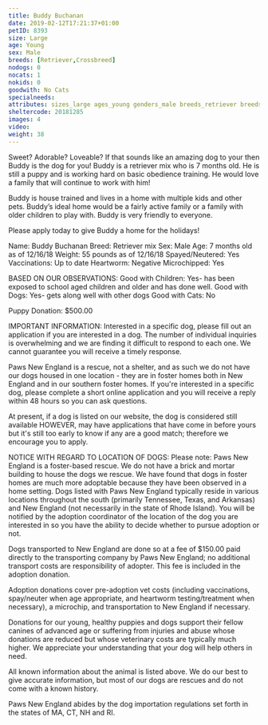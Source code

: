 ```yaml
---
title: Buddy Buchanan
date: 2019-02-12T17:21:37+01:00
petID: 8393
size: Large
age: Young
sex: Male
breeds: [Retriever,Crossbreed]
nodogs: 0
nocats: 1
nokids: 0
goodwith: No Cats
specialneeds: 
attributes: sizes_large ages_young genders_male breeds_retriever breeds_crossbreed options_no-cats
sheltercode: 20181285
images: 4
video: 
weight: 38
---
```


Sweet? Adorable? Loveable? If that sounds like an amazing dog to your then Buddy is the dog for you! Buddy is a retriever mix who is 7 months old. He is still a puppy and is working hard on basic obedience training. He would love a family that will continue to work with him! 

Buddy is house trained and lives in a home with multiple kids and other pets. Buddy&#8217;s ideal home would be a fairly active family or a family with older children to play with. Buddy is very friendly to everyone. 

Please apply today to give Buddy a home for the holidays!
 
Name: Buddy Buchanan
Breed: Retriever mix 
Sex: Male
Age: 7 months old as of 12/16/18
Weight: 55 pounds as of 12/16/18
Spayed/Neutered: Yes
Vaccinations: Up to date
Heartworm: Negative 
Microchipped: Yes

BASED ON OUR OBSERVATIONS: 
Good with Children: Yes- has been exposed to school aged children and older and has done well. 
Good with Dogs: Yes- gets along well with other dogs 
Good with Cats: No

 
Puppy Donation:  $500.00  
 

IMPORTANT INFORMATION:
Interested in a specific dog, please fill out an application if you are interested in a dog. The number of individual inquiries is overwhelming and we are finding it difficult to respond to each one. We cannot guarantee you will receive a timely response.
 
Paws New England is a rescue, not a shelter, and as such we do not have our dogs housed in one location - they are in foster homes both in New England and in our southern foster homes.   If you're interested in a specific dog, please complete a short online application and you will receive a reply within 48 hours so you can ask questions.
 
At present, if a dog is listed on our website, the dog is considered still available HOWEVER, may have applications that have come in before yours but it's still too early to know if any are a good match; therefore we encourage you to apply.
 

NOTICE WITH REGARD TO LOCATION OF DOGS:  Please note: Paws New England is a foster-based rescue. We do not have a brick and mortar building to house the dogs we rescue. We have found that dogs in foster homes are much more adoptable because they have been observed in a home setting. Dogs listed with Paws New England typically reside in various locations throughout the south (primarily Tennessee, Texas, and Arkansas) and New England (not necessarily in the state of Rhode Island). You will be notified by the adoption coordinator of the location of the dog you are interested in so you have the ability to decide whether to pursue adoption or not.

Dogs transported to New England are done so at a fee of $150.00 paid directly to the transporting company by Paws New England; no additional transport costs are responsibility of adopter. This fee is included in the adoption donation.

Adoption donations cover pre-adoption vet costs (including vaccinations, spay/neuter when age appropriate, and heartworm testing/treatment when necessary), a microchip, and transportation to New England if necessary.

Donations for our young, healthy puppies and dogs support their fellow canines of advanced age or suffering from injuries and abuse whose donations are reduced but whose veterinary costs are typically much higher. We appreciate your understanding that your dog will help others in need.

All known information about the animal is listed above. We do our best to give accurate information, but most of our dogs are rescues and do not come with a known history.

Paws New England abides by the dog importation regulations set forth in the states of MA, CT, NH and RI.